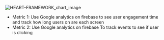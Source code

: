 ![HEART-FRAMEWORK_chart_image](https://github.com/chace-carey/GroCalc/assets/99779558/ba76a51f-5c6e-4318-bd54-363a71efebdf)

- Metric 1: Use Google analytics on firebase to see user engagement time and track how long users on are each screen
- Metric 2: Use Google analytics on firebase  To track events to see if user is clicking 

